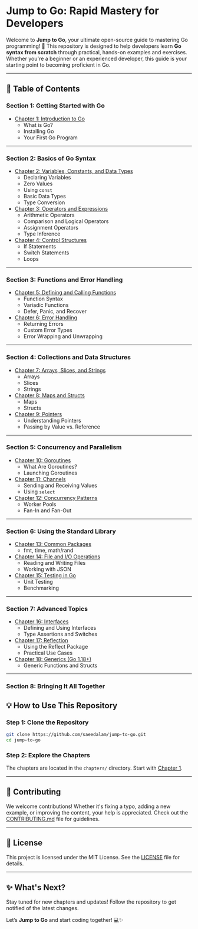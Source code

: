 # **Jump to Go: Rapid Mastery for Developers**

Welcome to **Jump to Go**, your ultimate open-source guide to mastering Go programming! 🚀 This repository is designed to help developers learn **Go syntax from scratch** through practical, hands-on examples and exercises. Whether you're a beginner or an experienced developer, this guide is your starting point to becoming proficient in Go.

---

## **📘 Table of Contents**

### **Section 1: Getting Started with Go**

- [Chapter 1: Introduction to Go](./chapters/Chapter-1-introduction-to-go.md)
  - What is Go?
  - Installing Go
  - Your First Go Program

---

### **Section 2: Basics of Go Syntax**

- [Chapter 2: Variables, Constants, and Data Types](./chapters/Chapter-2-Variables-Constants-and-Data-Types.md)
  - Declaring Variables
  - Zero Values
  - Using `const`
  - Basic Data Types
  - Type Conversion
- [Chapter 3: Operators and Expressions](./chapters/Chapter-3-Operators-and-Expressions.md)
  - Arithmetic Operators
  - Comparison and Logical Operators
  - Assignment Operators
  - Type Inference
- [Chapter 4: Control Structures](./chapters/Chapter-4-Control-Structures.md)
  - If Statements
  - Switch Statements
  - Loops

---

### **Section 3: Functions and Error Handling**

- [Chapter 5: Defining and Calling Functions](./chapters/Chapter-5-Functions.md)
  - Function Syntax
  - Variadic Functions
  - Defer, Panic, and Recover
- [Chapter 6: Error Handling](./chapters/Chapter-6-Error-Handling.md)
  - Returning Errors
  - Custom Error Types
  - Error Wrapping and Unwrapping

---

### **Section 4: Collections and Data Structures**

- [Chapter 7: Arrays, Slices, and Strings](./chapters/Chapter-7-Arrays-Slices-Strings.md)
  - Arrays
  - Slices
  - Strings
- [Chapter 8: Maps and Structs](./chapters/Chapter-8-Maps-and-Structs.md)
  - Maps
  - Structs
- [Chapter 9: Pointers](./chapters/Chapter-9-Pointers.md)
  - Understanding Pointers
  - Passing by Value vs. Reference

---

### **Section 5: Concurrency and Parallelism**

- [Chapter 10: Goroutines](./chapters/Chapter-10-Goroutines.md)
  - What Are Goroutines?
  - Launching Goroutines
- [Chapter 11: Channels](./chapters/Chapter-11-Channels.md)
  - Sending and Receiving Values
  - Using `select`
- [Chapter 12: Concurrency Patterns](./chapters/Chapter-12-Concurrency-Patterns.md)
  - Worker Pools
  - Fan-In and Fan-Out

---

### **Section 6: Using the Standard Library**

- [Chapter 13: Common Packages](./chapters/Chapter-13-Common-Packages.md)
  - fmt, time, math/rand
- [Chapter 14: File and I/O Operations](./chapters/Chapter-14-File-IO.md)
  - Reading and Writing Files
  - Working with JSON
- [Chapter 15: Testing in Go](./chapters/Chapter-15-Testing.md)
  - Unit Testing
  - Benchmarking

---

### **Section 7: Advanced Topics**

- [Chapter 16: Interfaces](./chapters/Chapter-16-Interfaces.md)
  - Defining and Using Interfaces
  - Type Assertions and Switches
- [Chapter 17: Reflection](./chapters/Chapter-17-Reflection.md)
  - Using the Reflect Package
  - Practical Use Cases
- [Chapter 18: Generics (Go 1.18+)](./chapters/Chapter-18-Generics.md)
  - Generic Functions and Structs

---

### **Section 8: Bringing It All Together**

## **💡 How to Use This Repository**

### Step 1: Clone the Repository

```bash
git clone https://github.com/saeedalam/jump-to-go.git
cd jump-to-go
```

### Step 2: Explore the Chapters

The chapters are located in the `chapters/` directory. Start with [Chapter 1](./chapters/Chapter-1-introduction-to-go.md).

---

## **🌟 Contributing**

We welcome contributions! Whether it's fixing a typo, adding a new example, or improving the content, your help is appreciated. Check out the [CONTRIBUTING.md](./CONTRIBUTING.md) file for guidelines.

---

## **🔗 License**

This project is licensed under the MIT License. See the [LICENSE](./LICENSE) file for details.

---

## **✨ What's Next?**

Stay tuned for new chapters and updates! Follow the repository to get notified of the latest changes.

Let’s **Jump to Go** and start coding together! 💻✨
